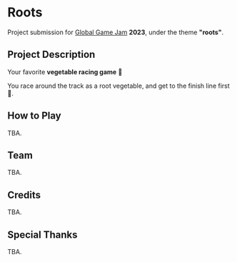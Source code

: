 # Roots
Project  submission for [Global Game Jam](https://globalgamejam.org/) **2023**, under the theme **"roots"**.

## Project Description
Your favorite **vegetable racing game** 🥕

You race around the track as a root vegetable, and get to the finish line first 🏁.

## How to Play

TBA.

## Team

TBA.

## Credits

TBA.

## Special Thanks

TBA.